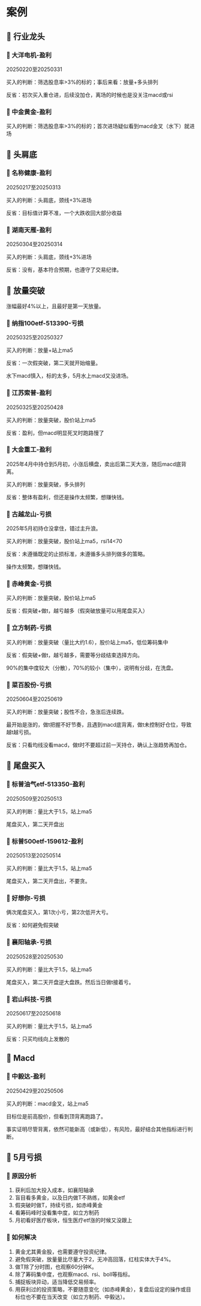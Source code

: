 # 案例

## 📌 行业龙头

### 🚁 大洋电机-盈利

20250220至20250331

买入的判断：筛选股息率>3%的标的；事后来看：放量+多头排列

反省：初次买入重仓进，后续没加仓，离场的时候也是没关注macd或rsi

### 🚁 中金黄金-盈利

买入的判断：筛选股息率>3%的标的；首次进场疑似看到macd金叉（水下）就进场

## 📌 头肩底

### 🚁 名称健康-盈利

20250217至20250313

买入的判断：头肩底，颈线+3%进场

反省：目标值计算不准，一个大跌收回大部分收益

### 🚁 湖南天雁-盈利

20250304至20250314

买入的判断：头肩底，颈线+3%进场

反省：没有，基本符合预期，也遵守了交易纪律。

## 📌 放量突破

涨幅最好4%以上，且最好是第一天放量。

### 🚁 纳指100etf-513390-亏损

20250325至20250327

买入的判断：放量+站上ma5

反省：一次假突破，第二天就开始缩量。

水下macd慎入，标的太多，5月水上macd又没进场。

### 🚁 江苏索普-盈利

20250325至20250428

买入的判断：放量突破，股价站上ma5

反省：盈利，但macd明显死叉时跑路慢了

### 🚁 大金重工-盈利

2025年4月中持仓到5月初，小涨后横盘，卖出后第二天大涨，随后macd底背离。

买入的判断：放量突破，多头排列

反省：整体有盈利，但还是操作太频繁，想赚快钱。

### 🚁 古越龙山-亏损

2025年5月初持仓没拿住，错过主升浪。

买入的判断：放量突破，股价站上ma5，rsi14<70

反省：未遵循既定的止损标准，未遵循多头排列做多的策略。

操作太频繁，想赚快钱。

### 🚁 赤峰黄金-亏损

买入的判断：放量突破，股价站上ma5

反省：假突破+做t，越亏越多（假突破放量可以用尾盘买入）

### 🚁 立方制药-亏损

买入的判断：放量突破（量比大约1.6），股价站上ma5，低位筹码集中

反省：假突破+做t，越亏越多，需要等分歧结束选择方向。

90%的集中度较大（分散），70%的较小（集中），说明有分歧，在洗盘。

### 🚁 菜百股份-亏损

20250604至20250619

买入的判断：放量突破；股性不合，急涨后连续跌。

最开始是涨的，做t把握不好节奏，且遇到macd底背离，做t未控制好仓位，导致越t越亏损。

反省：只看均线没看macd，做t时不要超过前一天持仓，确认上涨趋势再加仓。

## 📌 尾盘买入

### 🚁 标普油气etf-513350-盈利

20250509至20250513

买入的判断：量比大于1.5，站上ma5

尾盘买入，第二天开盘出

### 🚁 标普500etf-159612-盈利

20250513至20250514

买入的判断：量比大于1.5，站上ma5

尾盘买入，第二天开盘出，不要贪。

### 🚁 好想你-亏损

俩次尾盘买入，第1次小亏，第2次低开大亏。

反省：如何避免假突破

### 🚁 襄阳轴承-亏损

20250528至20250530

买入的判断：量比大于1.5，站上ma5

尾盘买入，第二天开盘逆大盘跌。然后当日做t接着亏。

### 🚁 岩山科技-亏损

20250617至20250618

买入的判断：量比大于1.5，站上ma5

反省：只买均线向上发散的

## 📌 Macd

### 🚁 中毅达-盈利

20250429至20250506

买入的判断：macd金叉，站上ma5

目标位是前高股价，但看到顶背离跑路了。

事实证明尽管背离，依然可能新高（或新低），有风险，最好结合其他指标进行判断。

## 📌 5月亏损

### 🚁 原因分析

1. 获利后加大投入成本，如襄阳轴承
2. 盲目看多黄金，以及日内做T不熟练，如黄金etf
3. 假突破时做T，持续亏损，如赤峰黄金
4. 看筹码峰时没看集中度，如立方制药
5. 月初看好医疗板块，恒生医疗etf涨的时候又没跟上

### 🚁 如何解决

1. 黄金尤其黄金股，也需要遵守投资纪律。
2. 避免假突破，放量量比尽量大于2，无冲高回落，红柱实体大于4%。
3. 做T除了分时图，也观察60分钟K。
4. 除了筹码集中度，也观察macd、rsi、boll等指标。
5. 捕捉板块异动，适当降低交易频率。
6. 用获利过的投资策略，不要随意变化（如赤峰黄金），复盘后设定的操作或目标位也不要在当天改变（如立方制药、中毅达）。